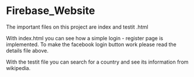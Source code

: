 # Firebase_Website

The important files on this project are index and testit .html  

With index.html you can see how a simple login - register page is implemented.
To make the facebook login button work please read the details file above.

With the testit file you can search for a country and see its information from wikipedia.
